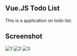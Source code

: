 ## Vue.JS Todo List

This is a application on todo list.

## Screenshot

![1](https://github.com/masudncse/vue-todo-example/blob/master/screenshot/1.png)
![2](https://github.com/masudncse/vue-todo-example/blob/master/screenshot/2.png)
![3](https://github.com/masudncse/vue-todo-example/blob/master/screenshot/3.png)
